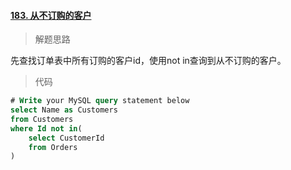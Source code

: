 #### [183. 从不订购的客户](https://leetcode-cn.com/problems/customers-who-never-order/)

> 解题思路

先查找订单表中所有订购的客户id，使用not in查询到从不订购的客户。

> 代码

```sql
# Write your MySQL query statement below
select Name as Customers
from Customers
where Id not in(
    select CustomerId
    from Orders
)
```

